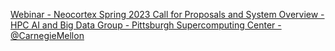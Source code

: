 [Webinar - Neocortex Spring 2023 Call for Proposals and System Overview - HPC AI and Big Data Group - Pittsburgh Supercomputing Center - @CarnegieMellon](https://qi.tc/qi/111732)
